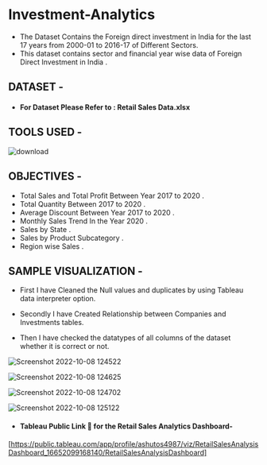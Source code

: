 # Investment-Analytics

* The Dataset Contains the Foreign direct investment in India for the last 17 years from 2000-01 to 2016-17 of Different Sectors.
* This dataset contains sector and financial year wise data of Foreign Direct Investment in India .



## DATASET -

* #### For Dataset Please Refer to : Retail Sales Data.xlsx


## TOOLS USED - 

   ![download](https://user-images.githubusercontent.com/111995863/194266789-c26badc9-68db-4735-a31c-7e98749ab3c6.jpg)
            

## OBJECTIVES - 

* Total Sales and Total Profit Between Year 2017 to 2020 .
* Total Quantity Between 2017 to 2020 .
* Average Discount Between Year 2017 to 2020 .
* Monthly Sales Trend In the Year 2020 .
* Sales by State .
* Sales by Product Subcategory .
* Region wise Sales .


## SAMPLE VISUALIZATION - 


* First I have Cleaned the Null values and duplicates by using Tableau data interpreter option.

* Secondly I have Created Relationship between Companies and Investments tables.

* Then I have checked the datatypes of all columns of the dataset whether it is correct or not.

 
![Screenshot 2022-10-08 124522](https://user-images.githubusercontent.com/111995863/194695668-78f4086e-923a-4da3-a463-d90c5bd5d816.png)

![Screenshot 2022-10-08 124625](https://user-images.githubusercontent.com/111995863/194695671-1ae369c4-ed29-4c3b-9e80-ad5424de3dec.png)

![Screenshot 2022-10-08 124702](https://user-images.githubusercontent.com/111995863/194695675-516591ce-6676-430b-8196-35fb8bbb3097.png)

![Screenshot 2022-10-08 125122](https://user-images.githubusercontent.com/111995863/194695679-40d4656c-4f57-499b-bc4c-d2cba0b455f8.png)





 * #### Tableau Public Link 🔗 for the Retail Sales Analytics Dashboard- 
 [https://public.tableau.com/app/profile/ashutos4987/viz/RetailSalesAnalysisDashboard_16652099168140/RetailSalesAnalysisDashboard]
